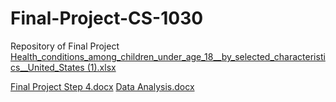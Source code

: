 # Final-Project-CS-1030
Repository of Final Project 
[Health_conditions_among_children_under_age_18__by_selected_characteristics__United_States (1).xlsx](https://github.com/fatimaayeh/Final-Project-CS-1030/files/11411264/Health_conditions_among_children_under_age_18__by_selected_characteristics__United_States.1.xlsx)

[Final Project Step 4.docx](https://github.com/fatimaayeh/Final-Project-CS-1030/files/11411265/Final.Project.Step.4.docx)
[Data Analysis.docx](https://github.com/fatimaayeh/Final-Project-CS-1030/files/11411405/Data.Analysis.docx)
